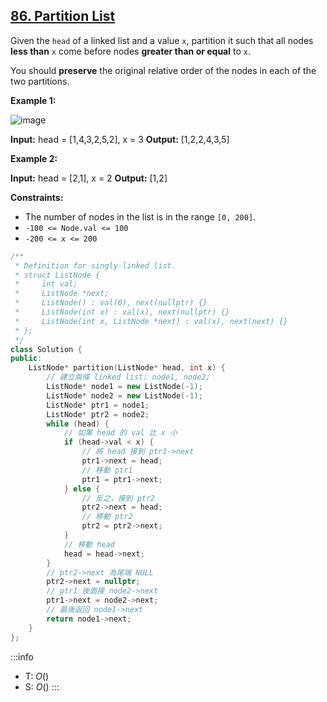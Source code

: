 ## [86\. Partition List](https://leetcode.com/problems/partition-list/)

Given the `head` of a linked list and a value `x`, partition it such that all nodes **less than** `x` come before nodes **greater than or equal** to `x`.

You should **preserve** the original relative order of the nodes in each of the two partitions.

**Example 1:**

![image](https://assets.leetcode.com/uploads/2021/01/04/partition.jpg)

**Input:** head = \[1,4,3,2,5,2\], x = 3
**Output:** \[1,2,2,4,3,5\]

**Example 2:**

**Input:** head = \[2,1\], x = 2
**Output:** \[1,2\]

**Constraints:**

- The number of nodes in the list is in the range `[0, 200]`.
- `-100 <= Node.val <= 100`
- `-200 <= x <= 200`

```cpp
/**
 * Definition for singly-linked list.
 * struct ListNode {
 *     int val;
 *     ListNode *next;
 *     ListNode() : val(0), next(nullptr) {}
 *     ListNode(int x) : val(x), next(nullptr) {}
 *     ListNode(int x, ListNode *next) : val(x), next(next) {}
 * };
 */
class Solution {
public:
    ListNode* partition(ListNode* head, int x) {
        // 建立兩條 linked list: node1, node2;
        ListNode* node1 = new ListNode(-1);
        ListNode* node2 = new ListNode(-1);
        ListNode* ptr1 = node1;
        ListNode* ptr2 = node2;
        while (head) {
            // 如果 head 的 val 比 x 小
            if (head->val < x) {
                // 將 head 接到 ptr1->next
                ptr1->next = head;
                // 移動 ptr1
                ptr1 = ptr1->next;
            } else {
                // 反之，接到 ptr2
                ptr2->next = head;
                // 移動 ptr2
                ptr2 = ptr2->next;
            }
            // 移動 head
            head = head->next;
        }
        // ptr2->next 為尾端 NULL
        ptr2->next = nullptr;
        // ptr1 後面接 node2->next
        ptr1->next = node2->next;
        // 最後返回 node1->next
        return node1->next;
    }
};
```

:::info
- T: $O()$
- S: $O()$
:::
